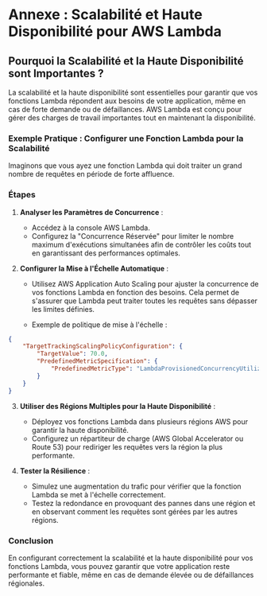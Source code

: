 # Annexe : Scalabilité et Haute Disponibilité pour AWS Lambda

## Pourquoi la Scalabilité et la Haute Disponibilité sont Importantes ?

La scalabilité et la haute disponibilité sont essentielles pour garantir que vos fonctions Lambda répondent aux besoins de votre application, même en cas de forte demande ou de défaillances. AWS Lambda est conçu pour gérer des charges de travail importantes tout en maintenant la disponibilité.

### Exemple Pratique : Configurer une Fonction Lambda pour la Scalabilité

Imaginons que vous ayez une fonction Lambda qui doit traiter un grand nombre de requêtes en période de forte affluence.

### Étapes

1. **Analyser les Paramètres de Concurrence** :
   - Accédez à la console AWS Lambda.
   - Configurez la "Concurrence Réservée" pour limiter le nombre maximum d'exécutions simultanées afin de contrôler les coûts tout en garantissant des performances optimales.

2. **Configurer la Mise à l'Échelle Automatique** :
   - Utilisez AWS Application Auto Scaling pour ajuster la concurrence de vos fonctions Lambda en fonction des besoins. Cela permet de s'assurer que Lambda peut traiter toutes les requêtes sans dépasser les limites définies.

   - Exemple de politique de mise à l'échelle :

```json
{
    "TargetTrackingScalingPolicyConfiguration": {
        "TargetValue": 70.0,
        "PredefinedMetricSpecification": {
            "PredefinedMetricType": "LambdaProvisionedConcurrencyUtilization"
        }
    }
}
```

3. **Utiliser des Régions Multiples pour la Haute Disponibilité** :
   - Déployez vos fonctions Lambda dans plusieurs régions AWS pour garantir la haute disponibilité.
   - Configurez un répartiteur de charge (AWS Global Accelerator ou Route 53) pour rediriger les requêtes vers la région la plus performante.

4. **Tester la Résilience** :
   - Simulez une augmentation du trafic pour vérifier que la fonction Lambda se met à l'échelle correctement.
   - Testez la redondance en provoquant des pannes dans une région et en observant comment les requêtes sont gérées par les autres régions.

### Conclusion

En configurant correctement la scalabilité et la haute disponibilité pour vos fonctions Lambda, vous pouvez garantir que votre application reste performante et fiable, même en cas de demande élevée ou de défaillances régionales.
